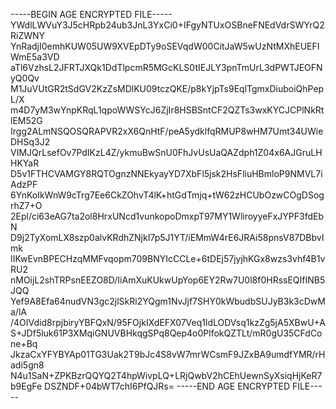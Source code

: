 -----BEGIN AGE ENCRYPTED FILE-----
YWdlLWVuY3J5cHRpb24ub3JnL3YxCi0+IFgyNTUxOSBneFNEdVdrSWYrQ2RiZWNY
YnRadjI0emhKUW05UW9XVEpDTy9oSEVqdW00CitJaW5wUzNtMXhEUEFIWmE5a3VD
aTl6VzhsL2JFRTJXQk1DdTlpcmR5MGcKLS0tIEJLY3pnTmUrL3dPWTJEOFNyQ0Qv
M1JuVUtGR2tSdGV2KzZsMDlKU09tczQKE/p8kYjpTs9EqlTgmxDiuboiQhPepL/X
m4D7yM3wYnpKRqL1qpoWWSYcJ6ZjIr8HSBSntCF2QZTs3wxKYCJCPlNkRtlEM52G
Irgg2ALmNSQOSQRAPVR2xX6QnHtF/peA5ydklfqRMUP8wHM7Umt34UWieDHSq3J2
VIMJQrLsefOv7PdIKzL4Z/ykmuBwSnU0FhJvUsUaQAZdph1Z04x6AJGruLHHKYaR
D5v1FTHCVAMGY8RQTOgnzNNEkyayYD7XbFl5jsk2HsFliuHBmloP9NMVL7iAdzPF
6YnKoIkWnW9cTrg7Ee6CkZOhvT4lK+htGdTmjq+tW62zHCUbOzwCOgDSogrhZ7+O
2Epl/ci63eAG7ta2ol8HrxUNcd1vunkopoDmxpT97MY1WliroyyeFxJYPF3fdEbN
D9j2TyXomLX8szp0alvKRdhZNjkI7p5J1YT/iEMmW4rE6JRAi58pnsV87DBbvImk
IIKwEvnBPECHzqMMFvqopm709BNYIcCCLe+6tDEj57jyjhKGx8wzs3vhf4B1vRU2
nMOijL2shTRPsnEEZO8D/IiAmXuKUkwUpYop6EY2Rw7U0l8f0HRssEQIfINB5JQQ
Yef9A8Efa64nudVN3gc2jlSkRi2YQgm1NvJjf7SHY0kWbudbSUJyB3k3cDwMa/lA
/4OIVdid8rpjbiryYBFQxN/95FOjkIXdEFX07Veq1ldLODVsq1kzZg5jA5XBwU+A
S+JDf5luk61P3XMqiGNUVBHkqgSPq8Qep4o0PlfokQZTLt/mR0gU35CFdCone+Bq
JkzaCxYFYBYAp01TG3Uak2T9bJc4S8vW7mrWCsmF9JZxBA9umdfYMR/rHadi5gn8
N4u1SaN+ZPKBzrQQYQ2T4hpWivpLQ+LRjQwbV2hCEhUewnSyXsiqHjKeR7b9EgFe
DSZNDF+04bWT7chI6PfQJRs=
-----END AGE ENCRYPTED FILE-----
